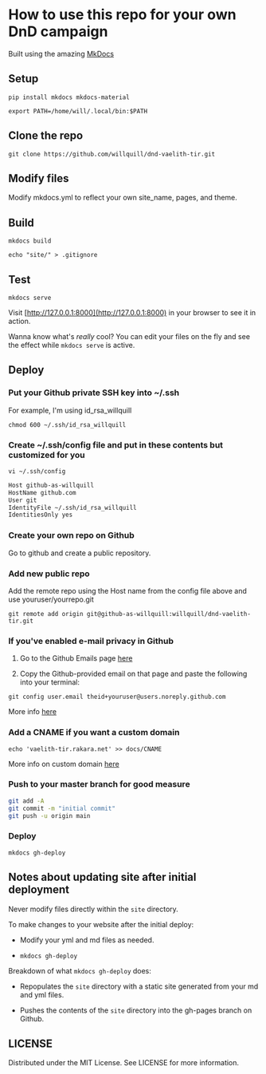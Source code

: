 # How to use this repo for your own DnD campaign

Built using the amazing [MkDocs](https://www.mkdocs.org)

## Setup

`pip install mkdocs mkdocs-material`

`export PATH=/home/will/.local/bin:$PATH`

## Clone the repo

`git clone https://github.com/willquill/dnd-vaelith-tir.git`

## Modify files

Modify mkdocs.yml to reflect your own site_name, pages, and theme.

## Build

`mkdocs build`

`echo "site/" > .gitignore`

## Test

`mkdocs serve`

Visit [http://127.0.0.1:8000](http://127.0.0.1:8000) in your browser to see it in action.

Wanna know what's _really_ cool? You can edit your files on the fly and see the effect while `mkdocs serve` is active.

## Deploy

### Put your Github private SSH key into ~/.ssh

For example, I'm using id_rsa_willquill

`chmod 600 ~/.ssh/id_rsa_willquill`

### Create ~/.ssh/config file and put in these contents but customized for you

`vi ~/.ssh/config`

```sh
Host github-as-willquill
HostName github.com
User git
IdentityFile ~/.ssh/id_rsa_willquill
IdentitiesOnly yes
```

### Create your own repo on Github

Go to github and create a public repository.

### Add new public repo

Add the remote repo using the Host name from the config file above and use youruser/yourrepo.git

`git remote add origin git@github-as-willquill:willquill/dnd-vaelith-tir.git`

### If you've enabled e-mail privacy in Github

1. Go to the Github Emails page [here](https://github.com/settings/emails)

2. Copy the Github-provided email on that page and paste the following into your terminal:

`git config user.email theid+youruser@users.noreply.github.com`

More info [here](https://stackoverflow.com/questions/43378060/meaning-of-the-github-message-push-declined-due-to-email-privacy-restrictions)

### Add a CNAME if you want a custom domain

`echo 'vaelith-tir.rakara.net' >> docs/CNAME`

More info on custom domain [here](https://medium.com/@hossainkhan/using-custom-domain-for-github-pages-86b303d3918a)

### Push to your master branch for good measure

```sh
git add -A
git commit -m "initial commit"
git push -u origin main
```

### Deploy

`mkdocs gh-deploy`

## Notes about updating site after initial deployment

Never modify files directly within the `site` directory.

To make changes to your website after the initial deploy:

- Modify your yml and md files as needed.

- `mkdocs gh-deploy`

Breakdown of what `mkdocs gh-deploy` does:

- Repopulates the `site` directory with a static site generated from your md and yml files.

- Pushes the contents of the `site` directory into the gh-pages branch on Github.

## LICENSE

Distributed under the MIT License. See LICENSE for more information.
